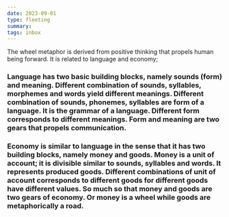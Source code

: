 ```yaml
---
date: 2023-09-01
type: fleeting
summary:
tags: inbox
---
```

The wheel metaphor is derived from positive thinking that propels human being forward. It is related to language and economy;
### Language has two basic building blocks, namely sounds (form) and meaning. Different combination of sounds, syllables, morphemes and words yield different meanings. Different combination of sounds, phonemes, syllables are form of a language. It is the grammar of a language. Different form corresponds to different meanings. Form and meaning are two gears that propels communication. 
### Economy is similar to language in the sense that it has two building blocks, namely money and goods. Money is a unit of account; it is divisible similar to sounds, syllables and words. It represents produced goods. Different combinations of unit of account corresponds to different goods for different goods have different values. So much so that money and goods are two gears of economy. Or money is a wheel while goods are metaphorically a road. 
